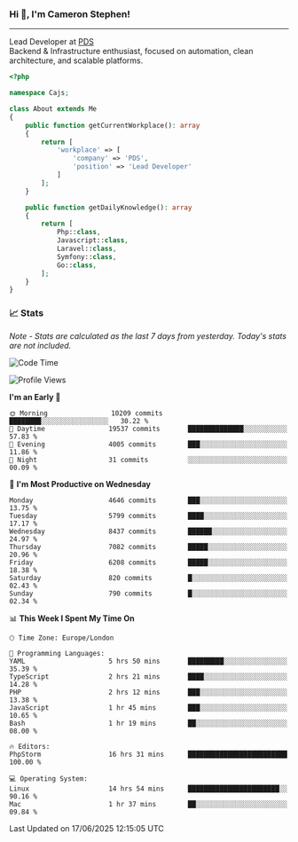 ### Hi 👋, I'm Cameron Stephen!

---

Lead Developer at [PDS](https://prindatasolutions.co.uk)  
Backend & Infrastructure enthusiast, focused on automation, clean architecture, and scalable platforms.


```php
<?php

namespace Cajs;

class About extends Me
{
    public function getCurrentWorkplace(): array
    {
        return [
            'workplace' => [
                'company' => 'PDS',
                'position' => 'Lead Developer'
            ]
        ];
    }

    public function getDailyKnowledge(): array
    {
        return [
            Php::class,
            Javascript::class,
            Laravel::class,
            Symfony::class,
            Go::class,
        ];
    }
}
```

### 📈 Stats
<p><em>Note - Stats are calculated as the last 7 days from yesterday. Today's stats are not included.</em></p>


<!--START_SECTION:waka-->
![Code Time](http://img.shields.io/badge/Code%20Time-4%2C536%20hrs-blue)

![Profile Views](http://img.shields.io/badge/Profile%20Views-0-blue)

**I'm an Early 🐤** 

```text
🌞 Morning                10209 commits       ████████░░░░░░░░░░░░░░░░░   30.22 % 
🌆 Daytime                19537 commits       ██████████████░░░░░░░░░░░   57.83 % 
🌃 Evening                4005 commits        ███░░░░░░░░░░░░░░░░░░░░░░   11.86 % 
🌙 Night                  31 commits          ░░░░░░░░░░░░░░░░░░░░░░░░░   00.09 % 
```
📅 **I'm Most Productive on Wednesday** 

```text
Monday                   4646 commits        ███░░░░░░░░░░░░░░░░░░░░░░   13.75 % 
Tuesday                  5799 commits        ████░░░░░░░░░░░░░░░░░░░░░   17.17 % 
Wednesday                8437 commits        ██████░░░░░░░░░░░░░░░░░░░   24.97 % 
Thursday                 7082 commits        █████░░░░░░░░░░░░░░░░░░░░   20.96 % 
Friday                   6208 commits        █████░░░░░░░░░░░░░░░░░░░░   18.38 % 
Saturday                 820 commits         █░░░░░░░░░░░░░░░░░░░░░░░░   02.43 % 
Sunday                   790 commits         █░░░░░░░░░░░░░░░░░░░░░░░░   02.34 % 
```


📊 **This Week I Spent My Time On** 

```text
🕑︎ Time Zone: Europe/London

💬 Programming Languages: 
YAML                     5 hrs 50 mins       █████████░░░░░░░░░░░░░░░░   35.39 % 
TypeScript               2 hrs 21 mins       ████░░░░░░░░░░░░░░░░░░░░░   14.28 % 
PHP                      2 hrs 12 mins       ███░░░░░░░░░░░░░░░░░░░░░░   13.38 % 
JavaScript               1 hr 45 mins        ███░░░░░░░░░░░░░░░░░░░░░░   10.65 % 
Bash                     1 hr 19 mins        ██░░░░░░░░░░░░░░░░░░░░░░░   08.00 % 

🔥 Editors: 
PhpStorm                 16 hrs 31 mins      █████████████████████████   100.00 % 

💻 Operating System: 
Linux                    14 hrs 54 mins      ███████████████████████░░   90.16 % 
Mac                      1 hr 37 mins        ██░░░░░░░░░░░░░░░░░░░░░░░   09.84 % 
```


 Last Updated on 17/06/2025 12:15:05 UTC
<!--END_SECTION:waka-->
